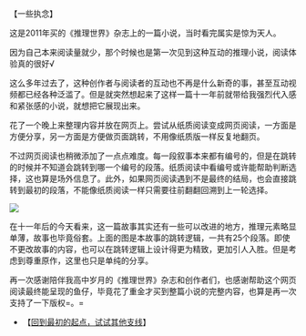 <div id="navifation" class='headbar'>
    <iframe id='head' align="center" width="100%" height="160" src=""  frameborder="no" border="0" marginwidth="0" marginheight="px" scrolling="no"></iframe>
</div>
<style>
    .headbar{text-align:center;}
    .iframe{margin:0 auto;}
</style>
<script>
    var oDiv = document.getElementById('head');
    oDiv.style.position = 'fixed'; oDiv.style.top = '0px'; oDiv.style.left = '0px';
    document.title="众里寻她千百度";
    document.querySelector("body > div > h1 > a").innerHTML=''
</script>
<br><br>

【一些执念】

这是2011年买的《推理世界》杂志上的一篇小说，当时看完属实是惊为天人。

因为自己本来阅读量就少，那个时候也是第一次见到这种互动的推理小说，阅读体验真的很好√

这么多年过去了，这种创作者与阅读者的互动也不再是什么新奇的事，甚至互动视频都已经各种泛滥了。但是就突然想起来了这样一篇十一年前就带给我强烈代入感和紧张感的小说，就想把它展现出来。

花了一个晚上来整理内容并放在网页上。尝试从纸质阅读变成网页阅读，一方面是方便分享，另一方面是方便做页面跳转，不用像纸质版一样反复地翻页。

不过网页阅读也稍微添加了一点点难度。每一段叙事本来都有编号的，但是在跳转的时候并不知道会跳转到哪一个编号的段落。纸质阅读中看编号或许能帮助判断选择，这也算是场外信息了。此外，如果网页阅读遇到不是最终的结局，也会直接跳转到最初的段落，不能像纸质阅读一样只需要往前翻翻回溯到上一轮选择。

<img src='图2.PNG'>

在十一年后的今天看来，这一篇故事其实还有一些可以改进的地方，推理元素略显单薄，故事也毕竟俗套。上面的图是本故事的跳转逻辑，一共有25个段落。即使不更改故事的内容，也可以在跳转逻辑上设计得更为精致，更加引人入胜。但是考虑到尊重原作，这里也只是单纯的分享。

再一次感谢陪伴我高中岁月的《推理世界》杂志和创作者们，也感谢帮助这个网页阅读最终能呈现的鱼仔，毕竟花了重金才买到整篇小说的完整内容，也算是再一次支持了一下版权=。=


* 【[回到最初的起点，试试其他支线](1)】